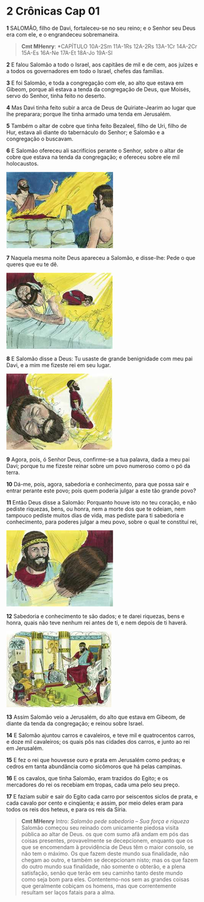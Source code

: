 # 2 Crônicas Cap 01

**1** 	SALOMÃO, filho de Davi, fortaleceu-se no seu reino; e o Senhor seu Deus era com ele, e o engrandeceu sobremaneira.

> **Cmt MHenry**: *CAPÍTULO 10A-2Sm 11A-1Rs 12A-2Rs 13A-1Cr 14A-2Cr 15A-Es 16A-Ne 17A-Et 18A-Jo 19A-Sl

**2** 	E falou Salomão a todo o Israel, aos capitães de mil e de cem, aos juízes e a todos os governadores em todo o Israel, chefes das famílias.

**3** 	E foi Salomão, e toda a congregação com ele, ao alto que estava em Gibeom, porque ali estava a tenda da congregação de Deus, que Moisés, servo do Senhor, tinha feito no deserto.

**4** 	Mas Davi tinha feito subir a arca de Deus de Quiriate-Jearim ao lugar que lhe preparara; porque lhe tinha armado uma tenda em Jerusalém.

**5** 	Também o altar de cobre que tinha feito Bezaleel, filho de Uri, filho de Hur, estava ali diante do tabernáculo do Senhor; e Salomão e a congregação o buscavam.

**6** 	E Salomão ofereceu ali sacrifícios perante o Senhor, sobre o altar de cobre que estava na tenda da congregação; e ofereceu sobre ele mil holocaustos.

![](../Images/SweetPublishing/11-3-1.jpg) 

**7** 	Naquela mesma noite Deus apareceu a Salomão, e disse-lhe: Pede o que queres que eu te dê.

![](../Images/SweetPublishing/11-3-2.jpg) 

**8** 	E Salomão disse a Deus: Tu usaste de grande benignidade com meu pai Davi, e a mim me fizeste rei em seu lugar.

![](../Images/SweetPublishing/11-3-3.jpg) 

**9** 	Agora, pois, ó Senhor Deus, confirme-se a tua palavra, dada a meu pai Davi; porque tu me fizeste reinar sobre um povo numeroso como o pó da terra.

**10** 	Dá-me, pois, agora, sabedoria e conhecimento, para que possa sair e entrar perante este povo; pois quem poderia julgar a este tão grande povo?

**11** 	Então Deus disse a Salomão: Porquanto houve isto no teu coração, e não pediste riquezas, bens, ou honra, nem a morte dos que te odeiam, nem tampouco pediste muitos dias de vida, mas pediste para ti sabedoria e conhecimento, para poderes julgar a meu povo, sobre o qual te constituí rei,

![](../Images/SweetPublishing/11-3-4.jpg) 

**12** 	Sabedoria e conhecimento te são dados; e te darei riquezas, bens e honra, quais não teve nenhum rei antes de ti, e nem depois de ti haverá.

![](../Images/SweetPublishing/11-3-5.jpg) 

**13** 	Assim Salomão veio a Jerusalém, do alto que estava em Gibeom, de diante da tenda da congregação; e reinou sobre Israel.

**14** 	E Salomão ajuntou carros e cavaleiros, e teve mil e quatrocentos carros, e doze mil cavaleiros; os quais pôs nas cidades dos carros, e junto ao rei em Jerusalém.

**15** 	E fez o rei que houvesse ouro e prata em Jerusalém como pedras; e cedros em tanta abundância como sicômoros que há pelas campinas.

**16** 	E os cavalos, que tinha Salomão, eram trazidos do Egito; e os mercadores do rei os recebiam em tropas, cada uma pelo seu preço.

**17** 	E faziam subir e sair do Egito cada carro por seiscentos siclos de prata, e cada cavalo por cento e cinqüenta; e assim, por meio deles eram para todos os reis dos heteus, e para os reis da Síria.


> **Cmt MHenry** Intro: *Salomão pede sabedoria – Sua força e riqueza* Salomão começou seu reinado com unicamente piedosa visita pública ao altar de Deus. os que com sumo afã andam em pós das coisas presentes, provavelmente se decepcionem, enquanto que os que se encomendam à providência de Deus têm o maior consolo, se não tem o máximo. Os que fazem deste mundo sua finalidade, não chegam ao outro, e também se decepcionam nisto; mas os que fazem do outro mundo sua finalidade, não somente o obterão, e a plena satisfação, senão que terão em seu caminho tanto deste mundo como seja bom para eles. Contentemo-nos sem as grandes coisas que geralmente cobiçam os homens, mas que correntemente resultam ser laços fatais para a alma.